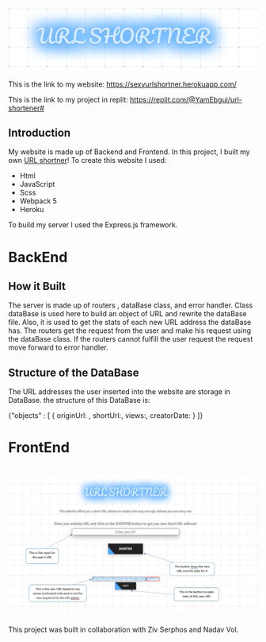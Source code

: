 # ![URL SHORTNER HEADLINE](./readme-files/URL_Shortner_Headline.png)


This is the link to my website:
https://sexyurlshortner.herokuapp.com/

This is the link to my project in replit:
https://replit.com/@YamEbgui/url-shortener#
## Introduction
My website is made up of Backend and Frontend.
In this project, I built my own [URL shortner](https://en.wikipedia.org/wiki/URL_shortening)!
To create this website I used:

- Html
- JavaScript
- Scss
- Webpack 5
- Heroku

To build my server I used the Express.js framework.

# BackEnd
## How it Built
The server is made up of routers , dataBase class, and error handler. 
Class dataBase is used here to build an object of URL and rewrite the dataBase file. 
Also, it is used to get the stats of each new URL address the dataBase has.
The routers get the request from the user and make his request using the dataBase class. 
If the routers cannot fulfill the user request the request move forward to error handler.

## Structure of the DataBase

The URL addresses the user inserted into the website are storage in DataBase.
the structure of this DataBase is:

{"objects" : [
{ originUrl: ,
shortUrl:,
views:,
creatorDate: }
]}

# FrontEnd
# ![URL SHORTNER INTERFACE](./readme-files/URL_Shortner_Interface.png.jpg)


This project was built in collaboration with Ziv Serphos and Nadav Vol.
